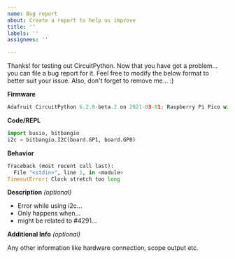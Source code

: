 ```yaml
---
name: Bug report
about: Create a report to help us improve
title: ''
labels: ''
assignees: ''

---
```


Thanks! for testing out CircuitPython. Now that you have got a problem... you can
file a bug report for it. Feel free to modify the below format to better suit your issue.
Also, don't forget to remove me... :)

**Firmware**

```python
Adafruit CircuitPython 6.2.0-beta.2 on 2021-03-01; Raspberry Pi Pico with rp2040
```
**Code/REPL**

```python
import busio, bitbangio
i2c = bitbangio.I2C(board.GP1, board.GP0)
```
**Behavior**

```python
Traceback (most recent call last):
  File "<stdin>", line 1, in <module>
TimeoutError: Clock stretch too long
```
**Description** _(optional)_

- Error while using i2c...
- Only happens when...
- might be related to #4291...

**Additional Info** _(optional)_

Any other information like hardware connection, scope output etc.
